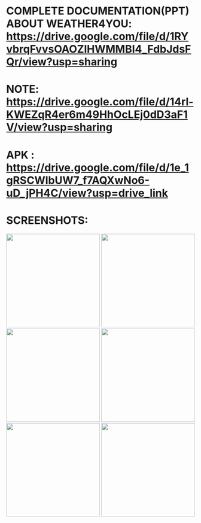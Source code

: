 # COMPLETE DOCUMENTATION(PPT) ABOUT WEATHER4YOU: https://drive.google.com/file/d/1RYvbrqFvvsOAOZlHWMMBI4_FdbJdsFQr/view?usp=sharing

# NOTE: https://drive.google.com/file/d/14rl-KWEZqR4er6m49HhOcLEj0dD3aF1V/view?usp=sharing

# APK : https://drive.google.com/file/d/1e_1gRSCWIbUW7_f7AQXwNo6-uD_jPH4C/view?usp=drive_link

# SCREENSHOTS:
<img src="https://github.com/user-attachments/assets/45c0ab80-04d1-48bf-8258-35c17ec15b0a" width="250">
<img src="https://github.com/user-attachments/assets/37028ff7-c89a-4578-b924-a94c6b310378" width="250">
<img src="https://github.com/user-attachments/assets/9759a65d-227f-409f-8d39-68cc86289174" width="250">
<img src="https://github.com/user-attachments/assets/b5975301-2f50-4d40-815d-c32dc5f5929a" width="250">
<img src="https://github.com/user-attachments/assets/dc1ebcb4-55b8-4c0c-9018-8ebf7faec06a" width="250">
<img src="https://github.com/user-attachments/assets/c80ceddd-e480-4eb6-92b2-de67b8d885e0" width="250">




